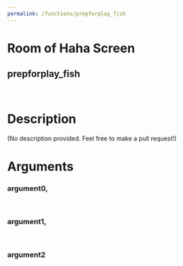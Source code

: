 ```yaml
---
permalink: /functions/prepforplay_fish
---
```

# Room of Haha Screen  
## prepforplay_fish  
&nbsp;  
# Description  
(No description provided. Feel free to make a pull request!) 
&nbsp;  
# Arguments
### argument0, 

&nbsp;  
### argument1, 

&nbsp;  
### argument2

&nbsp;  


